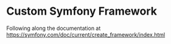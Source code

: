 # Custom Symfony Framework

Following along the documentation at
https://symfony.com/doc/current/create_framework/index.html
